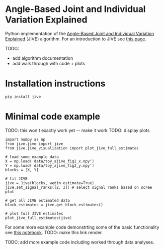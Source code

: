 # Angle-Based Joint and Individual Variation Explained

Python implementation of the [Angle-Based Joint and Individual Variation Explained](https://arxiv.org/pdf/1704.02060.pdf) (JIVE) algorithm. For an introduction to JIVE see [this page](/doc/jive_explaination.html).

TODO: 

- add algorithm documentation
- add walk through with code + plots

# Installation instructions

```
pip install jive
```

# Minimal code example

TODO: this won't exactly work yet -- make it work
TODO: display plots

```
import numpy as np
from jive.jive import jive
from jive.jive_visualization import plot_jive_full_estimates

# load some example data
X = np.load('data/toy_ajive_fig2_x.npy')
Y = np.load('data/toy_ajive_fig2_y.npy')
blocks = [X, Y]

# fit JIVE
jive = Jive(blocks, wedin_estimate=True)
jive.set_signal_ranks([2, 3]) # select signal ranks based on scree plot

# get all JIVE estimated data
block_estimates = jive.get_block_estimates()

# plot full JIVE estimates
plot_jive_full_estimates(jive)
```

For some more example code demonstrting some of the basic functionality see [this notebook](doc/jive_demo.ipynb). TODO: make this link render.

TODO: add more example code including worked through data analyses.